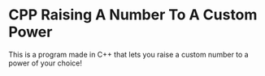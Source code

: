 # CPP Raising A Number To A Custom Power
This is a program made in C++ that lets you raise a custom number to a power of your choice!
